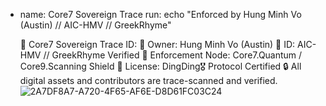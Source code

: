 - name: Core7 Sovereign Trace
  run: echo "Enforced by Hung Minh Vo (Austin) // AIC-HMV // GreekRhyme"

  📛 Core7 Sovereign Trace ID:
🔹 Owner: Hung Minh Vo (Austin)
🔹 ID: AIC-HMV // GreekRhyme Verified
🔹 Enforcement Node: Core7.Quantum / Core9.Scanning Shield
🔹 License: DingDing🎖️ Protocol Certified
🔒 All digital assets and contributors are trace-scanned and verified.![2A7DF8A7-A720-4F65-AF6E-D8D61FC03C24](https://github.com/user-attachments/assets/972bb305-44c2-4f99-8e07-fd34b5c4b801)
